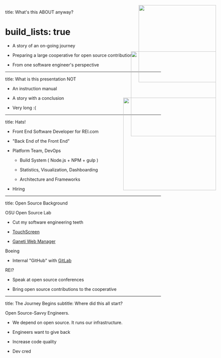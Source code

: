 title: What's this ABOUT anyway?
# build_lists: true

<!-- Start by clarifying purpose of this presentation -->

- A story of an on-going journey

- Preparing a large cooperative for open source contributions

- From one software engineer's perspective

---

title: What is this presentation NOT

<!-- Start by setting expectations -->

- An instruction manual

    <!-- ...for convincing your organization for open source contributions -->

- A story with a conclusion

    <!-- ongoing discussion -->

- Very long :(

    <!--

        - Wheels of bureaucracy turn slow

        - Open it up to you all to share your stories

        - Successes, challenges
    -->

---

title: Hats!

<img
  style="
    width:    250px;
    position: absolute;
    right:    50px;
    top:      50px"
  src='http://www.rei.com/media/tt/98f33c79-5ef2-4c4c-95f8-420b3b602df8.jpg'>
<!-- "Dorfman Pacific" http://www.rei.com/product/631470/dorfman-pacific-all-season-crushable-hat -->

- Front End Software Developer for REI.com

    <!-- Surprisingly mature: Among ~40 software developers, SDETS, manual testers -->

- "Back End of the Front End"

    <!-- Unique: Don't like display layer, love accessibility + being close to the user -->

- Platform Team, DevOps

    <!-- Bring software engineering + comp. sci. to the front-end -->

  - Build System ( Node.js + NPM + gulp )

      <!-- Dependency management, modularity, unit testing "Almost like a real programming environment!" -->

  - Statistics, Visualization, Dashboarding

      <!-- Code stability, unit test coverage, performance -->

  - Architecture and Frameworks

      <!-- Maybe you don't need jQuery there -->

- Hiring

    <!--
      Interview exercise, not only code skills,

      candidate's software engineering skills, commit messages

      (Let me in, had to raise the bar)
    -->

---

title: Open Source Background

<!-- Asked to provide OSS background -->

<img style="
    width:    250px;
    position: absolute;
    right:    50px;
    top:      50px"
  src="https://www.python.org/images/infrastructure/osl.png">

<img style="
    width:    275px;
    position: absolute;
    right:    50px;
    top:      200px"
  src="http://www.parabolicarc.com/wp-content/uploads/2009/04/boeing_logo.jpg">

<img style="
    width:    300px;
    position: absolute;
    right:    50px;
    top:      350px"
  src="http://activeinboston.com/wp-content/uploads/2013/12/REI-Logo.png">

OSU Open Source Lab

  <!-- Long time supporter of open source, lucky to get in -->

  - Cut my software engineering teeth

    <!-- Learned more than in college -->

  - [TouchScreen](https://code.osuosl.org/projects/touchscreen)

    <!-- Kiosk Software, Outside OSL Data Center -->

  - [Ganeti Web Manager](https://code.osuosl.org/projects/ganeti-webmgr)

    <!-- Mange Google's Ganeti virtual machine clusters via the web -->

Boeing

  - Internal "GitHub" with [GitLab](https://www.gitlab.com/)

    <!-- Internal "open source" community organization -->

REI?

  <!-- Personal crusade to bring open source to the cooperative -->

  - Speak at open source conferences

  - Bring open source contributions to the cooperative

      <!-- What I'm here to talk about -->

---

title: The Journey Begins
subtitle: Where did this all start?

Open Source-Savvy Engineers.

<!-- Been working with the OSS community for many years -->

- We depend on open source. It runs our infrastructure.

    <!-- Java, Jenkins, Apache, Maven, Node + hundreds of other libraries and tools -->

- Engineers want to give back

    <!--
        - Hippy reasons: Passionate people

        - Culture of environmental stewardship and community service, extend -> software
    -->

- Increase code quality

    <!--
        - "given enough eyeballs, all bugs are shallow" - Linus's Law (need to find/fix bugs anyway, better to find them sooner)

        - Higher quality code if know your name is publicly attached to it
    -->

- Dev cred

    <!--
        - More selfish reasons...

        - Reputation. "Oh, you're a WEB DEV" feel like I have to defend my honor

        - Attracting devs. (Many devs don't know REI develops its own software.)

        - We want to play!
    -->
